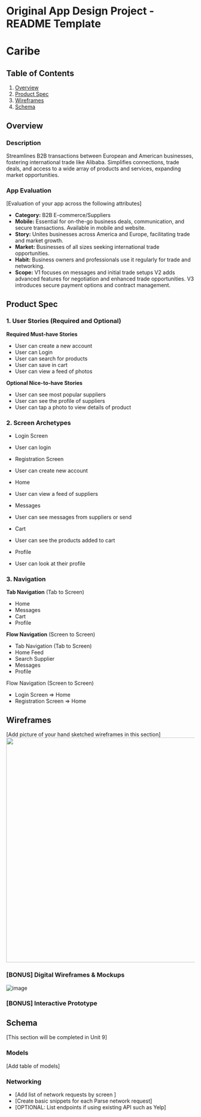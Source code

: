 Original App Design Project - README Template
===

# Caribe

## Table of Contents

1. [Overview](#Overview)
2. [Product Spec](#Product-Spec)
3. [Wireframes](#Wireframes)
4. [Schema](#Schema)

## Overview

### Description

Streamlines B2B transactions between European and American businesses, fostering international trade like Alibaba. Simplifies connections, trade deals, and access to a wide array of products and services, expanding market opportunities.

### App Evaluation

[Evaluation of your app across the following attributes]
- **Category:** B2B E-commerce/Suppliers
- **Mobile:** Essential for on-the-go business deals, communication, and secure transactions. Available in mobile and website.
- **Story:** Unites businesses across America and Europe, facilitating trade and market growth.
- **Market:** Businesses of all sizes seeking international trade opportunities.
- **Habit:** Business owners and professionals use it regularly for trade and networking.
- **Scope:** V1 focuses on messages and initial trade setups V2 adds advanced features for negotiation and enhanced trade opportunities. V3 introduces secure payment options and contract management.

## Product Spec

### 1. User Stories (Required and Optional)

**Required Must-have Stories**

* User can create a new account
* User can Login
* User can search for products
* User can save in cart
* User can view a feed of photos

**Optional Nice-to-have Stories**

* User can see most popular suppliers
* User can see the profile of suppliers
* User can tap a photo to view details of product 

### 2. Screen Archetypes

- Login Screen
* User can login

- Registration Screen
* User can create new account

- Home
* User can view a feed of suppliers

- Messages
* User can see messages from suppliers or send 

- Cart
* User can see the products added to cart

- Profile
* User can look at their profile 
  

### 3. Navigation

**Tab Navigation** (Tab to Screen)

* Home
* Messages
* Cart
* Profile

**Flow Navigation** (Screen to Screen)

* Tab Navigation (Tab to Screen)
* Home Feed
* Search Supplier
* Messages
* Profile

Flow Navigation (Screen to Screen)

* Login Screen
=> Home
* Registration Screen
=> Home

## Wireframes

[Add picture of your hand sketched wireframes in this section]
<img src="YOUR_WIREFRAME_IMAGE_URL" width=600>

### [BONUS] Digital Wireframes & Mockups
![image](https://github.com/luisanabarajas/Caribe/assets/103004074/7f197bd0-fba1-4518-b3d7-a9345f7c8208)


### [BONUS] Interactive Prototype

## Schema 

[This section will be completed in Unit 9]

### Models

[Add table of models]

### Networking

- [Add list of network requests by screen ]
- [Create basic snippets for each Parse network request]
- [OPTIONAL: List endpoints if using existing API such as Yelp]
